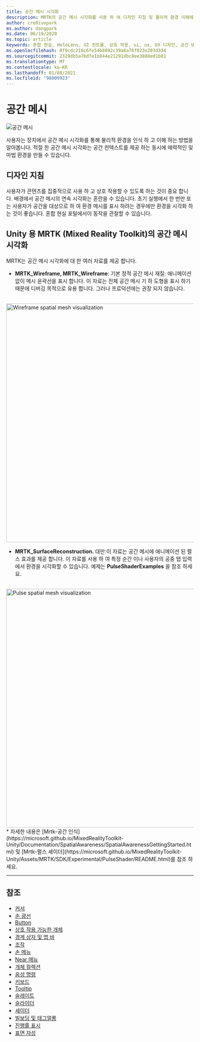 ```yaml
---
title: 공간 메시 시각화
description: MRTK의 공간 메시 시각화를 사용 하 여 디자인 지침 및 물리적 환경 이해에 대해 알아봅니다.
author: cre8ivepark
ms.author: dongpark
ms.date: 06/19/2020
ms.topic: article
keywords: 혼합 현실, HoloLens, UI 컨트롤, 상호 작용, ui, ux, UX 디자인, 공간 UI, 공간 상호 작용, 3D UI, 3D UX, 혼합 현실 헤드셋, windows mixed reality 헤드셋, 가상 현실 헤드셋, HoloLens, MRTK, Mixed Reality Toolkit
ms.openlocfilehash: 0f9cdc218c6fe54b8892c39a6a76f023e203d334
ms.sourcegitcommit: 2329db5a76dfe1b844e21291dbc8ee3888ed1b81
ms.translationtype: MT
ms.contentlocale: ko-KR
ms.lasthandoff: 01/08/2021
ms.locfileid: "98009923"
---
```

# <a name="spatial-mesh"></a>공간 메시

![공간 메시](images/MRTK_PulseShader_SpatialMesh.gif)

사용자는 장치에서 공간 메시 시각화를 통해 물리적 환경을 인식 하 고 이해 하는 방법을 알아봅니다. 적절 한 공간 메시 시각화는 공간 컨텍스트를 제공 하는 동시에 매력적인 및 마법 환경을 만들 수 있습니다.  

## <a name="design-guideline"></a>디자인 지침

사용자가 콘텐츠를 집중적으로 사용 하 고 상호 작용할 수 있도록 하는 것이 중요 합니다. 배경에서 공간 메시의 연속 시각화는 혼란을 수 있습니다. 초기 실행에서 한 번만 또는 사용자가 공간을 대상으로 하 여 환경 메시를 표시 하려는 경우에만 환경을 시각화 하는 것이 좋습니다. 혼합 현실 포털에서이 동작을 관찰할 수 있습니다.
<br>

## <a name="spatial-mesh-visualization-in-mrtk-mixed-reality-toolkit-for-unity"></a>Unity 용 MRTK (Mixed Reality Toolkit)의 공간 메시 시각화

MRTK는 공간 메시 시각화에 대 한 여러 자료를 제공 합니다.

- **MRTK_Wireframe, MRTK_Wireframe**: 기본 정적 공간 메시 재질: 애니메이션 없이 메시 윤곽선을 표시 합니다. 이 자료는 전체 공간 메시 기 하 도형을 표시 하기 때문에 디버깅 목적으로 유용 합니다. 그러나 프로덕션에는 권장 되지 않습니다.
<br>
<img src="images/SurfaceReconstruction.jpg" alt="Wireframe spatial mesh visualization" width="640px">

- **MRTK_SurfaceReconstruction.** 대만:이 자료는 공간 메시에 애니메이션 된 펄스 효과를 제공 합니다. 이 자료를 사용 하 여 특정 순간 이나 사용자의 공중 탭 입력에서 환경을 시각화할 수 있습니다. 예제는 **PulseShaderExamples** 을 참조 하세요.
<br>
<img src="images/MRTK_SRMesh_Pulse.jpg" alt="Pulse spatial mesh visualization" width="640px">
* 자세한 내용은 [Mrtk-공간 인식](https://microsoft.github.io/MixedRealityToolkit-Unity/Documentation/SpatialAwareness/SpatialAwarenessGettingStarted.html) 및 [Mrtk-펄스 셰이더](https://microsoft.github.io/MixedRealityToolkit-Unity/Assets/MRTK/SDK/Experimental/PulseShader/README.html)를 참조 하세요.

<br>

---

## <a name="see-also"></a>참조

* [커서](cursors.md)
* [손 광선](point-and-commit.md)
* [Button](button.md)
* [상호 작용 가능한 개체](interactable-object.md)
* [경계 상자 및 앱 바](app-bar-and-bounding-box.md)
* [조작](direct-manipulation.md)
* [손 메뉴](hand-menu.md)
* [Near 메뉴](near-menu.md)
* [개체 컬렉션](object-collection.md)
* [음성 명령](voice-input.md)
* [키보드](keyboard.md)
* [Tooltip](tooltip.md)
* [슬레이트](slate.md)
* [슬라이더](slider.md)
* [셰이더](shader.md)
* [빌보딩 및 태그얼롱](billboarding-and-tag-along.md)
* [진행률 표시](progress.md)
* [표면 자성](surface-magnetism.md)
